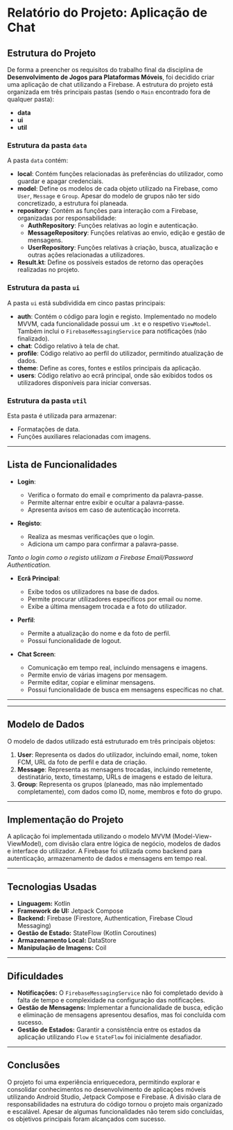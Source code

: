 # Relatório do Projeto: Aplicação de Chat

## Estrutura do Projeto

De forma a preencher os requisitos do trabalho final da disciplina de **Desenvolvimento de Jogos para Plataformas Móveis**, foi decidido criar uma aplicação de chat utilizando a Firebase. A estrutura do projeto está organizada em três principais pastas (sendo o `Main` encontrado fora de qualquer pasta):

- **data**
- **ui**
- **util**

### Estrutura da pasta `data`
A pasta `data` contém:
- **local**: Contém funções relacionadas às preferências do utilizador, como guardar e apagar credenciais.
- **model**: Define os modelos de cada objeto utilizado na Firebase, como `User`, `Message` e `Group`. Apesar do modelo de grupos não ter sido concretizado, a estrutura foi planeada.
- **repository**: Contém as funções para interação com a Firebase, organizadas por responsabilidade:
  - **AuthRepository**: Funções relativas ao login e autenticação.
  - **MessageRepository**: Funções relativas ao envio, edição e gestão de mensagens.
  - **UserRepository**: Funções relativas à criação, busca, atualização e outras ações relacionadas a utilizadores.
- **Result.kt**: Define os possíveis estados de retorno das operações realizadas no projeto.

### Estrutura da pasta `ui`
A pasta `ui` está subdividida em cinco pastas principais:
- **auth**: Contém o código para login e registo. Implementado no modelo MVVM, cada funcionalidade possui um `.kt` e o respetivo `ViewModel`. Também inclui o `FirebaseMessagingService` para notificações (não finalizado).
- **chat**: Código relativo à tela de chat.
- **profile**: Código relativo ao perfil do utilizador, permitindo atualização de dados.
- **theme**: Define as cores, fontes e estilos principais da aplicação.
- **users**: Código relativo ao ecrã principal, onde são exibidos todos os utilizadores disponíveis para iniciar conversas.

### Estrutura da pasta `util`
Esta pasta é utilizada para armazenar:
- Formatações de data.
- Funções auxiliares relacionadas com imagens.

---

## Lista de Funcionalidades

- **Login**:  
  - Verifica o formato do email e comprimento da palavra-passe.
  - Permite alternar entre exibir e ocultar a palavra-passe.
  - Apresenta avisos em caso de autenticação incorreta.

- **Registo**:  
  - Realiza as mesmas verificações que o login.
  - Adiciona um campo para confirmar a palavra-passe.

_Tanto o login como o registo utilizam a Firebase Email/Password Authentication._

- **Ecrã Principal**:  
  - Exibe todos os utilizadores na base de dados.
  - Permite procurar utilizadores específicos por email ou nome.
  - Exibe a última mensagem trocada e a foto do utilizador.

- **Perfil**:  
  - Permite a atualização do nome e da foto de perfil.
  - Possui funcionalidade de logout.

- **Chat Screen**:  
  - Comunicação em tempo real, incluindo mensagens e imagens.
  - Permite envio de várias imagens por mensagem.
  - Permite editar, copiar e eliminar mensagens.
  - Possui funcionalidade de busca em mensagens específicas no chat.

---

---

## Modelo de Dados

O modelo de dados utilizado está estruturado em três principais objetos:
1. **User**: Representa os dados do utilizador, incluindo email, nome, token FCM, URL da foto de perfil e data de criação.
2. **Message**: Representa as mensagens trocadas, incluindo remetente, destinatário, texto, timestamp, URLs de imagens e estado de leitura.
3. **Group**: Representa os grupos (planeado, mas não implementado completamente), com dados como ID, nome, membros e foto do grupo.

---

## Implementação do Projeto

A aplicação foi implementada utilizando o modelo MVVM (Model-View-ViewModel), com divisão clara entre lógica de negócio, modelos de dados e interface do utilizador. A Firebase foi utilizada como backend para autenticação, armazenamento de dados e mensagens em tempo real.

---

## Tecnologias Usadas

- **Linguagem:** Kotlin
- **Framework de UI:** Jetpack Compose
- **Backend:** Firebase (Firestore, Authentication, Firebase Cloud Messaging)
- **Gestão de Estado:** StateFlow (Kotlin Coroutines)
- **Armazenamento Local:** DataStore
- **Manipulação de Imagens:** Coil

---

## Dificuldades

- **Notificações:** O `FirebaseMessagingService` não foi completado devido à falta de tempo e complexidade na configuração das notificações.
- **Gestão de Mensagens:** Implementar a funcionalidade de busca, edição e eliminação de mensagens apresentou desafios, mas foi concluída com sucesso.
- **Gestão de Estados:** Garantir a consistência entre os estados da aplicação utilizando `Flow` e `StateFlow` foi inicialmente desafiador.

---

## Conclusões

O projeto foi uma experiência enriquecedora, permitindo explorar e consolidar conhecimentos no desenvolvimento de aplicações móveis utilizando Android Studio, Jetpack Compose e Firebase. A divisão clara de responsabilidades na estrutura do código tornou o projeto mais organizado e escalável. Apesar de algumas funcionalidades não terem sido concluídas, os objetivos principais foram alcançados com sucesso.